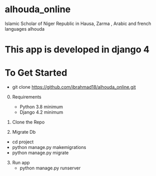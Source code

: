 # alhouda_online
Islamic Scholar of Niger Republic in Hausa, Zarma , Arabic and french languages
alhouda

# This app is developed in django 4

# To Get Started 
  - git clone https://github.com/ibrahmad18/alhouda_online.git
0. Requirements
   - Python 3.8 minimum
   - Django 4.2 minimum

1. Clone the Repo 

2. Migrate Db
  - cd project
  - python manage.py makemigrations
  - python manage.py migrate

3. Run app
   - python manage.py runserver
